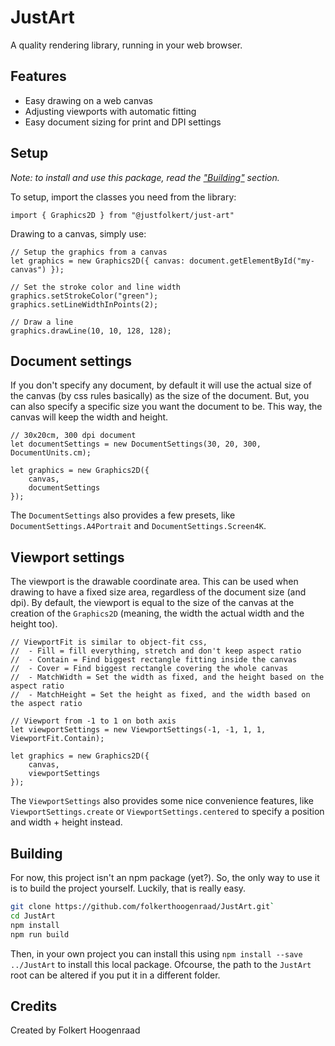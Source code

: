 # JustArt
A quality rendering library, running in your web browser.

## Features
 * Easy drawing on a web canvas
 * Adjusting viewports with automatic fitting
 * Easy document sizing for print and DPI settings

## Setup
_Note: to install and use this package, read the ["Building"](#building) section._

To setup, import the classes you need from the library:
```TS
import { Graphics2D } from "@justfolkert/just-art"
```

Drawing to a canvas, simply use:
```TS
// Setup the graphics from a canvas
let graphics = new Graphics2D({ canvas: document.getElementById("my-canvas") });

// Set the stroke color and line width
graphics.setStrokeColor("green");
graphics.setLineWidthInPoints(2);

// Draw a line
graphics.drawLine(10, 10, 128, 128);
```

## Document settings
If you don't specify any document, by default it will use the actual size of the canvas (by css rules basically) as the size of the document. But, you can also specify a specific size you want the document to be. This way, the canvas will keep the width and height.
```TS
// 30x20cm, 300 dpi document
let documentSettings = new DocumentSettings(30, 20, 300, DocumentUnits.cm);

let graphics = new Graphics2D({
    canvas,
    documentSettings
});
```

The `DocumentSettings` also provides a few presets, like `DocumentSettings.A4Portrait` and `DocumentSettings.Screen4K`.

## Viewport settings
The viewport is the drawable coordinate area. This can be used when drawing to have a fixed size area, regardless of the document size (and dpi). By default, the viewport is equal to the size of the canvas at the creation of the `Graphics2D` (meaning, the width the actual width and the height too).

```TS
// ViewportFit is similar to object-fit css, 
//  - Fill = fill everything, stretch and don't keep aspect ratio
//  - Contain = Find biggest rectangle fitting inside the canvas
//  - Cover = Find biggest rectangle covering the whole canvas
//  - MatchWidth = Set the width as fixed, and the height based on the aspect ratio
//  - MatchHeight = Set the height as fixed, and the width based on the aspect ratio

// Viewport from -1 to 1 on both axis
let viewportSettings = new ViewportSettings(-1, -1, 1, 1, ViewportFit.Contain);

let graphics = new Graphics2D({
    canvas,
    viewportSettings
});
```

The `ViewportSettings` also provides some nice convenience features, like `ViewportSettings.create` or `ViewportSettings.centered` to specify a position and width + height instead.

## Building
For now, this project isn't an npm package (yet?). So, the only way to use it is to build the project yourself. Luckily, that is really easy.

```bash
git clone https://github.com/folkerthoogenraad/JustArt.git`
cd JustArt
npm install
npm run build
```

Then, in your own project you can install this using `npm install --save ../JustArt` to install this local package. Ofcourse, the path to the `JustArt` root can be altered if you put it in a different folder.

## Credits
Created by Folkert Hoogenraad